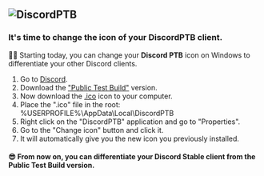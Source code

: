 ![DiscordPTB](https://github.com/Flaqeau/DiscordPTB-Icon/blob/main/readme-discordptb.png)
---

### It's time to change the icon of your DiscordPTB client.

🧙🏻 Starting today, you can change your **Discord PTB** icon on Windows to differentiate your other Discord clients.<br/>

1. Go to [Discord](https://discord.com/download).
2. Download the ["Public Test Build"](https://discord.com/api/downloads/distributions/app/installers/latest?channel=ptb&platform=win&arch=x86) version.
3. Now download the [.ico](https://github.com/Flaqeau/DiscordPTB-Icon/blob/main/app.ico) icon to your computer.
4. Place the ".ico" file in the root: %USERPROFILE%\AppData\Local\DiscordPTB
5. Right click on the "DiscordPTB" application and go to "Properties".
6. Go to the "Change icon" button and click it.
7. It will automatically give you the new icon you previously installed.<br/>

#### 😎 From now on, you can differentiate your Discord Stable client from the Public Test Build version.<br/>
